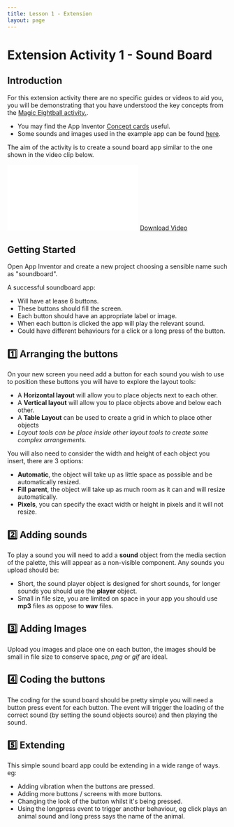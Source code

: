 ```yaml
---
title: Lesson 1 - Extension
layout: page
---
```

# Extension Activity 1 - Sound Board

## Introduction

For this extension activity there are no specific guides or videos to aid you, you will be demonstrating that you have understood the key concepts from the [Magic Eightball activity.](student.md).

- You may find the App Inventor [Concept cards](http://appinventor.mit.edu/explore/sites/all/files/ConceptCards/ai2/AI2_ConceptCards.pdf) useful.
- Some sounds and images used in the example app can be found [here](../resources/soundboard.zip).

The aim of the activity is to create a sound board app similar to the one shown in the video clip below.

<iframe src="//www.youtube.com/embed/lAjAINcWyJ4" frameborder="0" allowfullscreen></iframe>
<a href="https://drive.google.com/file/d/0B-rfCDlnYkY0NnNqNjF5YlZyQ3M/edit?usp=sharing" download="L1d.mp4">Download Video</a>

## Getting Started
Open App Inventor and create a new project choosing a sensible name such as "soundboard".

A successful soundboard app:

- Will have at lease 6 buttons.
- These buttons should fill the screen.
- Each button should have an appropriate label or image.
- When each button is clicked the app will play the relevant sound.
- Could have different behaviours for a click or a long press of the button.


## :one: Arranging the buttons
On your new screen you need add a button for each sound you wish to use to position these buttons you will have to explore the layout tools:

- A **Horizontal layout** will allow you to place objects next to each other.
- A **Vertical layout** will allow you to place objects above and below each other.
- A **Table Layout** can be used to create a grid in which to place other objects
- *Layout tools can be place inside other layout tools to create some complex arrangements.*

You will also need to consider the width and height of each object you insert, there are 3 options:

- **Automatic**, the object will take up as little space as possible and be automatically resized.
- **Fill parent**, the object will take up as much room as it can and will resize automatically.
- **Pixels**, you can specify the exact width or height in pixels and it will not resize.

## :two: Adding sounds
To play a sound you will need to add a **sound** object from the media section of the palette, this will appear as a non-visible component. Any sounds you upload should be:

- Short, the sound player object is designed for short sounds, for longer sounds you should use the **player** object.
- Small in file size, you are limited on space in your app you should use **mp3** files as oppose to **wav** files.

## :three: Adding Images
Upload you images and place one on each button, the images should be small in file size to conserve space, *png* or *gif* are ideal.

## :four: Coding the buttons
The coding for the sound board should be pretty simple you will need a button press event for each button. The event will trigger the loading of the correct sound (by setting the sound objects source) and then playing the sound.

## :five: Extending
This simple sound board app could be extending in a wide range of ways. eg:

- Adding vibration when the buttons are pressed.
- Adding more buttons / screens with more buttons.
- Changing the look of the button whilst it's being pressed.
- Using the longpress event to trigger another behaviour, eg click plays an animal sound and long press says the name of the animal.

